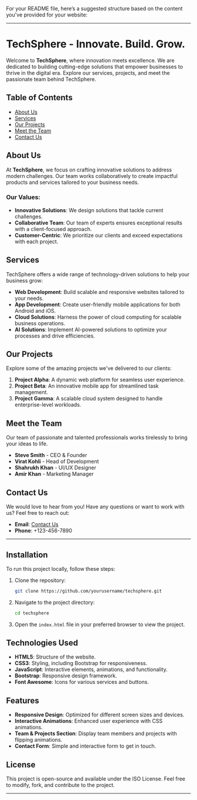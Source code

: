 For your README file, here’s a suggested structure based on the content you've provided for your website:

---

# TechSphere - Innovate. Build. Grow.

Welcome to **TechSphere**, where innovation meets excellence. We are dedicated to building cutting-edge solutions that empower businesses to thrive in the digital era. Explore our services, projects, and meet the passionate team behind TechSphere.

## Table of Contents

- [About Us](#about-us)
- [Services](#services)
- [Our Projects](#our-projects)
- [Meet the Team](#meet-the-team)
- [Contact Us](#contact-us)

## About Us

At **TechSphere**, we focus on crafting innovative solutions to address modern challenges. Our team works collaboratively to create impactful products and services tailored to your business needs. 

### Our Values:
- **Innovative Solutions**: We design solutions that tackle current challenges.
- **Collaborative Team**: Our team of experts ensures exceptional results with a client-focused approach.
- **Customer-Centric**: We prioritize our clients and exceed expectations with each project.

## Services

TechSphere offers a wide range of technology-driven solutions to help your business grow:

- **Web Development**: Build scalable and responsive websites tailored to your needs.
- **App Development**: Create user-friendly mobile applications for both Android and iOS.
- **Cloud Solutions**: Harness the power of cloud computing for scalable business operations.
- **AI Solutions**: Implement AI-powered solutions to optimize your processes and drive efficiencies.

## Our Projects

Explore some of the amazing projects we've delivered to our clients:

1. **Project Alpha**: A dynamic web platform for seamless user experience.
2. **Project Beta**: An innovative mobile app for streamlined task management.
3. **Project Gamma**: A scalable cloud system designed to handle enterprise-level workloads.

## Meet the Team

Our team of passionate and talented professionals works tirelessly to bring your ideas to life. 

- **Steve Smith** - CEO & Founder
- **Virat Kohli** - Head of Development
- **Shahrukh Khan** - UI/UX Designer
- **Amir Khan** - Marketing Manager

## Contact Us

We would love to hear from you! Have any questions or want to work with us? Feel free to reach out:

- **Email**: [Contact Us](mailto:your-email@example.com)
- **Phone**: +123-456-7890

---

## Installation

To run this project locally, follow these steps:

1. Clone the repository:
   ```bash
   git clone https://github.com/yourusername/techsphere.git
   ```

2. Navigate to the project directory:
   ```bash
   cd techsphere
   ```

3. Open the `index.html` file in your preferred browser to view the project.

## Technologies Used

- **HTML5**: Structure of the website.
- **CSS3**: Styling, including Bootstrap for responsiveness.
- **JavaScript**: Interactive elements, animations, and functionality.
- **Bootstrap**: Responsive design framework.
- **Font Awesome**: Icons for various services and buttons.

## Features

- **Responsive Design**: Optimized for different screen sizes and devices.
- **Interactive Animations**: Enhanced user experience with CSS animations.
- **Team & Projects Section**: Display team members and projects with flipping animations.
- **Contact Form**: Simple and interactive form to get in touch.

## License

This project is open-source and available under the ISO License. Feel free to modify, fork, and contribute to the project.

---
